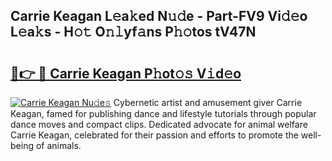 ## Carrie Keagan L𝚎a𝚔ed N𝚞𝚍e - Part-FV9 Vi𝚍𝚎o L𝚎a𝚔s - H𝚘𝚝 O𝚗𝚕yf𝚊ns P𝚑𝚘tos tV47N

# <h2><a href="http://kf7k21.oniu.top/?m=Carrie+Keagan">🔗👉 🔴 Carrie Keagan P𝚑ot𝚘𝚜 V𝚒d𝚎o</a></h2>

[![Carrie Keagan Nu𝚍e𝚜](https://i.imgur.com/0qMVB7G.gif)](http://kf7k21.oniu.top/?m=Carrie+Keagan)
Cybernetic artist and amusement giver Carrie Keagan, famed for publishing dance and lifestyle tutorials through popular dance moves and compact clips. Dedicated advocate for animal welfare Carrie Keagan, celebrated for their passion and efforts to promote the well-being of animals.  
